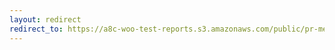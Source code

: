 ```yaml
---
layout: redirect
redirect_to: https://a8c-woo-test-reports.s3.amazonaws.com/public/pr-merge/37459/e2e/index.html
---
```

